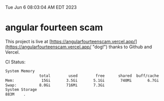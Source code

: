 Tue Jun  6 08:03:04 AM EDT 2023

# angular fourteen scam


This project is live at [https://angularfourteenscam.vercel.app/](https://angularfourteenscam.vercel.app/ "dog!") thanks to Github and Vercel.

CI Status: 

```bash
System Memory
               total        used        free      shared  buff/cache   available
Mem:            15Gi       3.5Gi       5.1Gi       740Mi       6.7Gi        10Gi
Swap:          8.0Gi       716Mi       7.3Gi
System Storage
883M	.
```
